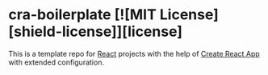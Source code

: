 # cra-boilerplate [![MIT License][shield-license]][license]

This is a template repo for [React](https://reactjs.org/) projects with the help
of [Create React App](https://create-react-app.dev/) with extended
configuration.
